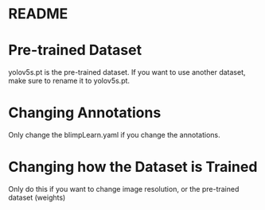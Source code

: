 # README

# Pre-trained Dataset
yolov5s.pt is the pre-trained dataset. If you want to use another dataset, make sure to rename it to yolov5s.pt.

# Changing Annotations
Only change the blimpLearn.yaml if you change the annotations.

# Changing how the Dataset is Trained
Only do this if you want to change image resolution, or the pre-trained dataset (weights)
